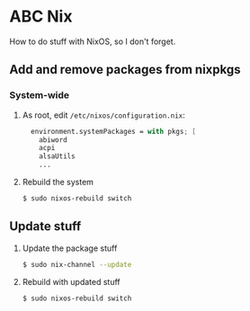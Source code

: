 # ABC Nix

How to do stuff with NixOS, so I don't forget.


## Add and remove packages from nixpkgs

### System-wide

1. As root, edit `/etc/nixos/configuration.nix`:

    ```nix
      environment.systemPackages = with pkgs; [
        abiword
        acpi
        alsaUtils
        ...
    ```

2. Rebuild the system

    ```bash
    $ sudo nixos-rebuild switch
    ```


## Update stuff

1. Update the package stuff

    ```bash
    $ sudo nix-channel --update
    ```

2. Rebuild with updated stuff

    ```bash
    $ sudo nixos-rebuild switch
    ```
